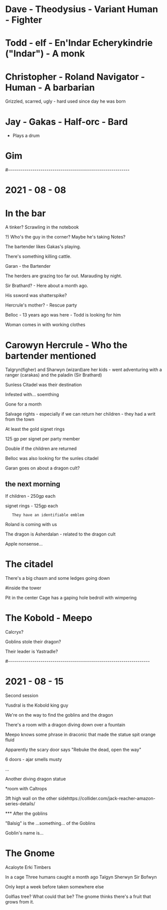 # Dave - Theodysius - Variant Human - Fighter

# Todd - elf - En'Indar Echerykindrie ("Indar") - A monk

# Christopher - Roland Navigator - Human - A barbarian
Grizzled, scarred, ugly - hard used since day he was born

# Jay - Gakas - Half-orc - Bard
* Plays a drum

# Gim

#------------------------------------------------------------


# 2021 - 08 - 08

# In the bar

A tinker? Scrawling in the notebook

?) Who's the guy in the corner? Maybe he's taking Notes?

The bartender likes Gakas's playing.


There's something killing cattle.

Garan - the Bartender

The herders are grazing too far out.
Marauding by night.

Sir Brathard? - Here about a month ago.

His ssword was shatterspike?


Hercrule's mother? - Rescue party



Belloc - 13 years ago was here - Todd is looking for him



Woman comes in with working clothes



# Carowyn Hercrule - Who the bartender mentioned

Talgryn(figher) and Sharwyn (wizard)are her kids - went adventuring with a ranger (carakas) and the paladin (Sir Brathard)

Sunless Citadel was their destination

Infested with... soemthing

Gone for a month

Salvage rights - especially if we can return her children - they had a writ from the town

At least the gold signet rings

125 gp per signet per party member



Double if the children are returned


Belloc was also looking for the sunles citadel


Garan goes on about a dragon cult?


## the next morning



If children - 250gp each

signet rings - 125gp each

       They have an identifiable emblem


Roland is coming with us



The dragon is Asherdalan - related to the dragon cult




Apple nonsense...

# The citadel
There's a big chasm and some ledges going down


#inside the tower


Pit in the center
Cage has a gaping hole
bedroll with wimpering



# The Kobold - Meepo

Calcryx?

Goblins  stole their dragon?

Their leader is Yastradle?

#----------------------------------------------------------------------

# 2021 - 08 - 15

Second session

Yusdral is the Kobold king guy


We're on the way to find the goblins and the dragon

There's a room with a dragon diving down over a fountain


Meepo knows some phrase in draconic that made the statue spit orange fluid

Apparently the scary door says "Rebuke the dead, open the way"


6 doors - ajar
smells musty

...

Another diving dragon statue

*room with Caltrops

3ft high wall on the other sidehttps://collider.com/jack-reacher-amazon-series-details/



*** After the goblins

"Balsig" is the ...something... of the Goblins


Goblin's name is...


# The Gnome
Acaloyte Erki Timbers

In a cage
Three humans caught a month ago
Talgyn
Sherwyn
Sir Bofwyn

Only kept a week before taken somewhere else


Golfias tree? What could that be? The gnome thinks there's a fruit that grows from it.